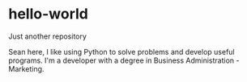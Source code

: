 # hello-world
Just another repository


Sean here, I like using Python to solve problems and develop useful programs.
I'm a developer with a degree in Business Administration - Marketing.

